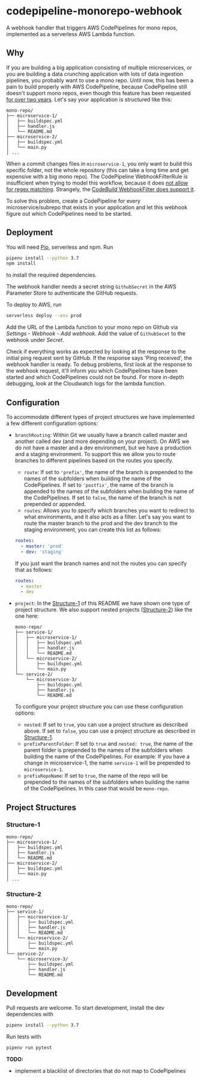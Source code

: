 # codepipeline-monorepo-webhook
A webhook handler that triggers AWS CodePipelines for mono repos, implemented as a serverless AWS Lambda function.

## Why
If you are building a big application consisting of multiple microservices, or you are building a data crunching application with lots of data ingestion pipelines, you probably want to use a mono repo.
Until now, this has been a pain to build properly with AWS CodePipeline, because CodePipeline still doesn't support mono repos, even though this feature has been requested [for over two years](https://forums.aws.amazon.com/thread.jspa?threadID=265045).
Let's say your application is structured like this:
```
mono-repo/
├── microservice-1/
│   ├── buildspec.yml
│   ├── handler.js
│   └── README.md
├── microservice-2/
│   ├── buildspec.yml
│   └── main.py
│ ...
```
When a commit changes files in `microservice-1`, you only want to build this specific folder, not the whole repository (this can take a long time and get expensive with a big mono repo). 
The CodePipeline WebhookFilterRule is insufficient when trying to model this workflow, because it does [not allow for regex matching](https://docs.aws.amazon.com/AWSCloudFormation/latest/UserGuide/aws-properties-codepipeline-webhook-webhookfilterrule.html).
Strangely, the [Code*Build* WebhookFilter does support it](https://docs.aws.amazon.com/codebuild/latest/APIReference/API_WebhookFilter.html).

To solve this problem, create a CodePipeline for every microservice/subrepo that exists in your application and let this webhook figure out which CodePipelines need to be started.

## Deployment
You will need [Pip](https://pypi.org/project/pip/), serverless and npm. Run
```bash
pipenv install --python 3.7
npm install
```
to install the required dependencies. 

The webhook handler needs a secret string `GithubSecret` in the AWS Parameter Store to authenticate the GitHub requests.

To deploy to AWS, run
```bash
serverless deploy --env prod
```

Add the URL of the Lambda function to your mono repo on Github via _Settings - Webhook - Add webhook_. Add the value of `GithubSecet` to the webhook under _Secret_.

Check if everything works as expected by looking at the response to the initial ping request sent by GitHub. If the response says 'Ping received', the webhook handler is ready. To debug problems, first look at the response to the webhook request, it'll inform you which CodePipelines have been started and which CodePipelines could not be found. For more in-depth debugging, look at the Cloudwatch logs for the lambda function.

## Configuration
To accommodate different types of project structures we have implemented a few different configuration options:

* `branchRouting`: Within Git we usually have a branch called master and another called dev (and more depending on your project). On AWS we do not have a master and a dev environment, but we have a production and a staging environment. To support this we allow you to route branches to different pipelines based on the routes you specify.
  * `route`: If set to `'prefix'`, the name of the branch is prepended to the names of the subfolders when building the name of the CodePipelines. If set to `'postfix'`, the name of the branch is appended to the names of the subfolders when building the name of the CodePipelines. If set to `false`, the name of the branch is not prepended or appended.
  * `routes`: Allows you to specify which branches you want to redirect to what environments, and it also acts as a filter. Let's say you want to route the master branch to the prod and the dev branch to the staging environment, you can create this list as follows:
  ```yml
  routes:
    - master: 'prod'
    - dev: 'staging'
  ```
  If you just want the branch names and not the routes you can specify that as follows:
  ```yml
  routes:
    - master
    - dev
  ```

* `project`: In the [Structure-1](#Structure-1) of this README we have shown one type of project structure. We also support nested projects ([Structure-2](#Structure-2)) like the one here:
  ```
  mono-repo/
  ├── service-1/
  │   ├── microservice-1/
  │   │   ├── buildspec.yml
  │   │   ├── handler.js
  │   │   └── README.md
  │   └── microservice-2/
  │       ├── buildspec.yml
  │       └── main.py
  └── service-2/
      └── microservice-3/
          ├── buildspec.yml
          ├── handler.js
          └── README.md
  ```

  To configure your project structure you can use these configuration options:

  * `nested`: If set to `true`, you can use a project structure as described above. If set to `false`, you can use a project structure as described in [Structure-1](#Structure-1).
  * `prefixParentFolder`: If set to `true` and `nested: true`, the name of the parent folder is prepended to the names of the subfolders when building the name of the CodePipelines. For example: If you have a change in microservice-1, the name `service-1` will be prepended to `microservice-1`.
  * `prefixRepoName`: If set to `true`, the name of the repo will be prepended to the names of the subfolders when building the name of the CodePipelines. In this case that would be `mono-repo`.

## Project Structures
### Structure-1
```
mono-repo/
├── microservice-1/
│   ├── buildspec.yml
│   ├── handler.js
│   └── README.md
├── microservice-2/
│   ├── buildspec.yml
│   └── main.py
│ ...
```

### Structure-2
```
mono-repo/
├── service-1/
│   ├── microservice-1/
│   │   ├── buildspec.yml
│   │   ├── handler.js
│   │   └── README.md
│   └── microservice-2/
│       ├── buildspec.yml
│       └── main.py
└── service-2/
    └── microservice-3/
        ├── buildspec.yml
        ├── handler.js
        └── README.md
```

## Development
Pull requests are welcome. To start development, install the dev dependencies with
```bash
pipenv install --python 3.7
```
Run tests with
```bash
pipenv run pytest
```
**TODO:**
* implement a blacklist of directories that do not map to CodePipelines
